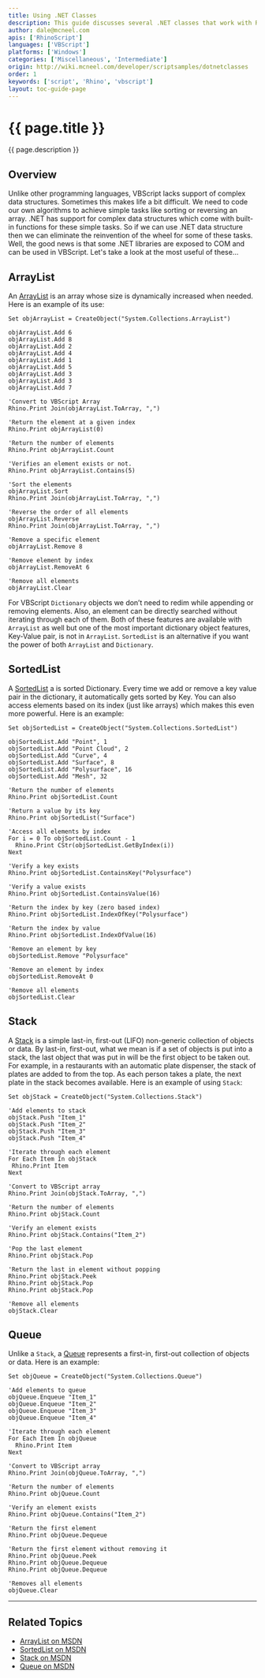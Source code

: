 ```yaml
---
title: Using .NET Classes
description: This guide discusses several .NET classes that work with RhinoScript.
author: dale@mcneel.com
apis: ['RhinoScript']
languages: ['VBScript']
platforms: ['Windows']
categories: ['Miscellaneous', 'Intermediate']
origin: http://wiki.mcneel.com/developer/scriptsamples/dotnetclasses
order: 1
keywords: ['script', 'Rhino', 'vbscript']
layout: toc-guide-page
---
```


# {{ page.title }}

{{ page.description }}

## Overview

Unlike other programming languages, VBScript lacks support of complex data structures.  Sometimes this makes life a bit difficult.  We need to code our own algorithms to achieve simple tasks like sorting or reversing an array.  .NET has support for complex data structures which come with built-in functions for these simple tasks.  So if we can use .NET data structure then we can eliminate the reinvention of the wheel for some of these tasks.  Well, the good news is that some .NET libraries are exposed to COM and can be used in VBScript.  Let's take a look at the most useful of these...

## ArrayList

An [ArrayList](http://msdn.microsoft.com/en-us/library/system.collections.arraylist(v=vs.100).aspx) is an array whose size is dynamically increased when needed.  Here is an example of its use:

```vbnet
Set objArrayList = CreateObject("System.Collections.ArrayList")

objArrayList.Add 6
objArrayList.Add 8
objArrayList.Add 2
objArrayList.Add 4
objArrayList.Add 1
objArrayList.Add 5
objArrayList.Add 3
objArrayList.Add 3
objArrayList.Add 7

'Convert to VBScript Array
Rhino.Print Join(objArrayList.ToArray, ",")

'Return the element at a given index
Rhino.Print objArrayList(0)

'Return the number of elements
Rhino.Print objArrayList.Count

'Verifies an element exists or not.
Rhino.Print objArrayList.Contains(5)

'Sort the elements
objArrayList.Sort
Rhino.Print Join(objArrayList.ToArray, ",")

'Reverse the order of all elements
objArrayList.Reverse
Rhino.Print Join(objArrayList.ToArray, ",")

'Remove a specific element
objArrayList.Remove 8

'Remove element by index
objArrayList.RemoveAt 6

'Remove all elements
objArrayList.Clear  
```

For VBScript `Dictionary` objects we don’t need to redim while appending or removing elements.  Also, an element can be directly searched without iterating through each of them.  Both of these features are available with `ArrayList` as well but one of the most important dictionary object features, Key-Value pair, is not in `ArrayList`.  `SortedList` is an alternative if you want the power of both `ArrayList` and `Dictionary`.

## SortedList

A [SortedList](http://msdn.microsoft.com/en-us/library/system.collections.sortedlist.aspx) a is sorted Dictionary.  Every time we add or remove a key value pair in the dictionary, it automatically gets sorted by Key.  You can also access elements based on its index (just like arrays) which makes this even more powerful. Here is an example:

```vbnet
Set objSortedList = CreateObject("System.Collections.SortedList")

objSortedList.Add "Point", 1
objSortedList.Add "Point Cloud", 2
objSortedList.Add "Curve", 4
objSortedList.Add "Surface", 8
objSortedList.Add "Polysurface", 16
objSortedList.Add "Mesh", 32

'Return the number of elements
Rhino.Print objSortedList.Count

'Return a value by its key
Rhino.Print objSortedList("Surface")

'Access all elements by index
For i = 0 To objSortedList.Count - 1
  Rhino.Print CStr(objSortedList.GetByIndex(i))
Next

'Verify a key exists
Rhino.Print objSortedList.ContainsKey("Polysurface")

'Verify a value exists
Rhino.Print objSortedList.ContainsValue(16)

'Return the index by key (zero based index)
Rhino.Print objSortedList.IndexOfKey("Polysurface")

'Return the index by value
Rhino.Print objSortedList.IndexOfValue(16)

'Remove an element by key
objSortedList.Remove "Polysurface"

'Remove an element by index
objSortedList.RemoveAt 0

'Remove all elements
objSortedList.Clear
```

## Stack

A [Stack](http://msdn.microsoft.com/en-us/library/system.collections.stack.aspx) is a simple last-in, first-out (LIFO) non-generic collection of objects or data.  By last-in, first-out, what we mean is if a set of objects is put into a stack, the last object that was put in will be the first object to be taken out.  For example, in a restaurants with an automatic plate dispenser, the stack of plates are added to from the top.  As each person takes a plate, the next plate in the stack becomes available.  Here is an example of using `Stack`:

```vbnet
Set objStack = CreateObject("System.Collections.Stack")

'Add elements to stack
objStack.Push "Item_1"
objStack.Push "Item_2"
objStack.Push "Item_3"
objStack.Push "Item_4"

'Iterate through each element
For Each Item In objStack
 Rhino.Print Item
Next

'Convert to VBScript array
Rhino.Print Join(objStack.ToArray, ",")

'Return the number of elements
Rhino.Print objStack.Count

'Verify an element exists
Rhino.Print objStack.Contains("Item_2")

'Pop the last element
Rhino.Print objStack.Pop

'Return the last in element without popping
Rhino.Print objStack.Peek
Rhino.Print objStack.Pop
Rhino.Print objStack.Pop

'Remove all elements
objStack.Clear
```

## Queue

Unlike a `Stack`, a [Queue](http://msdn.microsoft.com/en-us/library/system.collections.queue(v=vs.100).aspx) represents a first-in, first-out collection of objects or data.  Here is an example:

```vbnet
Set objQueue = CreateObject("System.Collections.Queue")

'Add elements to queue
objQueue.Enqueue "Item_1"
objQueue.Enqueue "Item_2"
objQueue.Enqueue "Item_3"
objQueue.Enqueue "Item_4"

'Iterate through each element
For Each Item In objQueue
  Rhino.Print Item
Next

'Convert to VBScript array
Rhino.Print Join(objQueue.ToArray, ",")

'Return the number of elements
Rhino.Print objQueue.Count

'Verify an element exists
Rhino.Print objQueue.Contains("Item_2")

'Return the first element
Rhino.Print objQueue.Dequeue

'Return the first element without removing it
Rhino.Print objQueue.Peek
Rhino.Print objQueue.Dequeue
Rhino.Print objQueue.Dequeue

'Removes all elements
objQueue.Clear
```

---

## Related Topics

- [ArrayList on MSDN](http://msdn.microsoft.com/en-us/library/system.collections.arraylist(v=vs.100).aspx)
- [SortedList on MSDN](http://msdn.microsoft.com/en-us/library/system.collections.sortedlist.aspx)
- [Stack on MSDN](http://msdn.microsoft.com/en-us/library/system.collections.stack.aspx)
- [Queue on MSDN](http://msdn.microsoft.com/en-us/library/system.collections.queue(v=vs.100).aspx)
